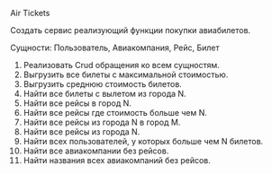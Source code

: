 Air Tickets

Создать сервис реализующий функции покупки авиабилетов.

Сущности: Пользователь, Авиакомпания, Рейс, Билет

1.	Реализовать Crud обращения ко всем сущностям.
2.	Выгрузить все билеты с максимальной стоимостью.
3.	Выгрузить среднюю стоимость билетов.
4.	Найти все билеты с вылетом из города N.
5.	Найти все рейсы в город N.
6.	Найти все рейсы где стоимость больше чем N.
7.	Найти все рейсы из города N в город M.
8.	Найти все рейсы из города N.
9.	Найти всех пользователей, у которых больше чем N билетов.
10.	Найти все авиакомпании без рейсов.
11.	Найти названия всех авиакомпаний без рейсов.
